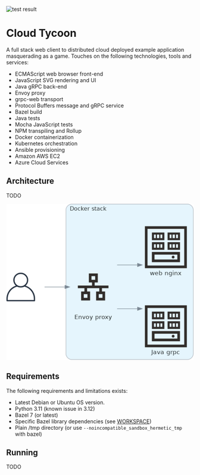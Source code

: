 ![test result](https://github.com/hblok/cloud_tycoon/actions/workflows/main.yml/badge.svg)

# Cloud Tycoon

A full stack web client to distributed cloud deployed example application masquerading as a game. Touches on the following technologies, tools and services:

- ECMAScript web browser front-end
- JavaScript SVG rendering and UI
- Java gRPC back-end
- Envoy proxy
- grpc-web transport
- Protocol Buffers message and gRPC service
- Bazel build
- Java tests
- Mocha JavaScript tests
- NPM transpiling and Rollup
- Docker containerization
- Kubernetes orchestration
- Ansible provisioning
- Amazon AWS EC2
- Azure Cloud Services


## Architecture

TODO

![docker stack](doc/docker_stack.png)


## Requirements

The following requirements and limitations exists:

- Latest Debian or Ubuntu OS version.
- Python 3.11 (known issue in 3.12)
- Bazel 7 (or latest)
- Specific Bazel library dependencies (see [WORKSPACE](WORKSPACE))
- Plain /tmp directory (or use `--noincompatible_sandbox_hermetic_tmp` with bazel)

## Running

TODO
